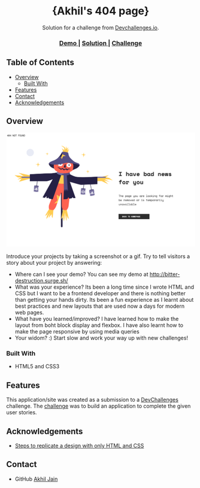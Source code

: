 <!-- Please update value in the {}  -->

<h1 align="center">{Akhil's 404 page}</h1>

<div align="center">
   Solution for a challenge from  <a href="http://devchallenges.io" target="_blank">Devchallenges.io</a>.
</div>

<div align="center">
  <h3>
    <a href="http://bitter-destruction.surge.sh/">
      Demo
    </a>
    <span> | </span>
    <a href="https://github.com/jainakhil93/MyPreparation/tree/main/Portfolio/404-not-found-master#overview">
      Solution
    </a>
    <span> | </span>
    <a href="https://devchallenges.io/challenges/wBunSb7FPrIepJZAg0sY">
      Challenge
    </a>
  </h3>
</div>

<!-- TABLE OF CONTENTS -->

## Table of Contents

- [Overview](#overview)
  - [Built With](#built-with)
- [Features](#features)
- [Contact](#contact)
- [Acknowledgements](#acknowledgements)

<!-- OVERVIEW -->

## Overview

![alt text](https://github.com/jainakhil93/MyPreparation/blob/main/Portfolio/404-not-found-master/404%20not%20found.png)

Introduce your projects by taking a screenshot or a gif. Try to tell visitors a story about your project by answering:

- Where can I see your demo? You can see my demo at http://bitter-destruction.surge.sh/
- What was your experience? Its been a long time since I wrote HTML and CSS but I want to be a frontend developer and there is nothing better than getting your hands dirty. Its been a fun experience as I learnt about best practices and new layouts that are used now a days for modern web pages.
- What have you learned/improved? I have learned how to make the layout from boht block display and flexbox. I have also learnt how to make the page responsive by using media queries
- Your widom? :) Start slow and work your way up with new challenges!

### Built With

<!-- This section should list any major frameworks that you built your project using. Here are a few examples.-->

- HTML5 and CSS3

## Features

<!-- List the features of your application or follow the template. Don't share the figma file here :) -->

This application/site was created as a submission to a [DevChallenges](https://devchallenges.io/challenges) challenge. The [challenge](https://devchallenges.io/challenges/wBunSb7FPrIepJZAg0sY) was to build an application to complete the given user stories.


## Acknowledgements

<!-- This section should list any articles or add-ons/plugins that helps you to complete the project. This is optional but it will help you in the future. For exmpale -->

- [Steps to replicate a design with only HTML and CSS](https://devchallenges-blogs.web.app/how-to-replicate-design/)

## Contact

- GitHub [Akhil Jain](https://github.com/jainakhil93)
